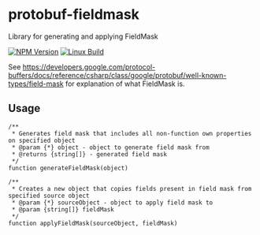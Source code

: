 # protobuf-fieldmask
Library for generating and applying FieldMask

  [![NPM Version][npm-image]][npm-url]
  [![Linux Build][travis-image]][travis-url]

See https://developers.google.com/protocol-buffers/docs/reference/csharp/class/google/protobuf/well-known-types/field-mask for explanation of what FieldMask is.

## Usage

```
/**
 * Generates field mask that includes all non-function own properties on specified object
 * @param {*} object - object to generate field mask from
 * @returns {string[]} - generated field mask
 */
function generateFieldMask(object)
```

```
/**
 * Creates a new object that copies fields present in field mask from specified source object
 * @param {*} sourceObject - object to apply field mask to
 * @param {string[]} fieldMask
 */
function applyFieldMask(sourceObject, fieldMask)
```

[npm-image]: https://img.shields.io/npm/v/protobuf-fieldmask.svg
[npm-url]: https://npmjs.org/package/protobuf-fieldmask
[travis-image]: https://img.shields.io/travis/kibertoad/protobuf-fieldmask/master.svg?label=linux
[travis-url]: https://travis-ci.org/kibertoad/protobuf-fieldmask
